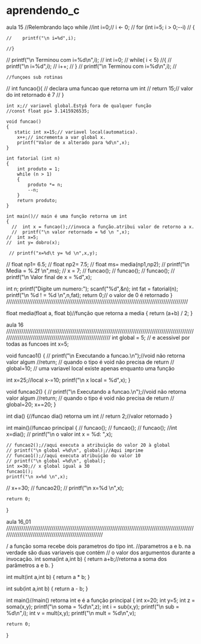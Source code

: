 # aprendendo_c
aula 15
//Relembrando laço while
    //int i=0;// i <- 0;
   // for (int i=5; i > 0;--i)
   // {

    //    printf("\n i=%d",i);

    //}
//    printf("\n Terminou com i=%d\n",i);
   // int i=0;
   // while( i < 5)
//{
    //    printf("\n i=%d",i);
    //    i++;
   // }
   // printf("\n Terminou com i=%d\n",i);
//


    //funçoes sub rotinas
   // int funcao(){ // declara uma funcao que retorna um int
  //  return 15;// valor do int retornado é 7
  //  }

    int x;// variavel global.Estyá fora de qualquer função
    //const float pi= 3.1415926535;

    void funcao()
    {
       static int x=15;// variavel local(automatica).
        x++;// incrementa a var global x.
        printf("Valor de x alterado para %d\n",x);
    }

    int fatorial (int n)
    {
        int produto = 1;
        while (n > 1)
        {
            produto *= n;
            --n;
        }
        return produto;
    }

    int main()// main é uma função retorna um int
    {
      //  int x = funcao();//invoca a função.atribui valor de retorno a x.
      //  printf("\n valor retornado = %d \n ",x);
    //  int x=5;
    //  int y= dobro(x);

     // printf("x=%d\t y= %d \n",x,y);



   //  float np1= 6.5;
    // float np2= 7.5;
    // float ms= media(np1,np2);
   //  printf("\n Media = %.2f \n",ms);
 //  x = 7;
  // funcao();
  // funcao();
  // funcao();
  // printf("\n Valor final de  x = %d",x);

   int n;
   printf("Digite um numero:");
   scanf("%d",&n);
   int fat = fatorial(n);
   printf("\n %d ! = %d \n",n,fat);
    return 0;// o valor de 0 é retornado
}
////////////////////////////////////////////////////////////////////////////////////////////////

float media(float a, float b)//função que retorna a media
   {
       return (a+b) / 2;
   }





































aula 16 //////////////////////////////////////////////////////////////////////////////////////////////////////////////////////////////////////////////////////////
int global = 5; // e acessivel por todas as funcoes
 int x=5;

 void funcao1()
 {
   //  printf("\n Executando a funcao.\n");//void não retorna valor algum
     //return; // quando o tipo é void não precisa de return
    // global=10;
    // uma variavel local existe apenas enquanto uma função

   int x=25;//local
    x-=10;
    printf("\n x local = %d",x);
 }

  void funcao2()
 {
   //  printf("\n Executando a funcao.\n");//void não retorna valor algum
     //return; // quando o tipo é void não precisa de return
    // global=20;
    x+=20;
 }

 int dia()
 {//funcao dia() retorna um int
 // return 2;//valor retornado
 }





int main()//funcao principal
{
   // funcao();
   // funcao();
   // funcao();
   //int x=dia();
  // printf("\n o valor int x = %d: ",x);


    // funcao2();//aqui executa a atribuição do valor 20 à global
    // printf("\n global =%d\n", global);//Aqui imprime
    // funcao1();//aqui executa atribuição do valor 10
    // printf("\n global =%d\n", global);
    int x=30;// x global igual a 30
    funcao1();
    printf("\n x=%d \n",x);
   // x+=30;
   // funcao2();
   // printf("\n x=%d \n",x);

    return 0;
}



aula 16_01   //////////////////////////////////////////////////////////////////////////////////////////////////////////////////////////////////////////////////////




/ a função soma recebe dois parametros do tipo int.
//parametros a e b. na verdade são duas variaveis que contém
// o valor dos argumentos durante a invocação.
int soma(int a,int b)
{
    return a+b;//retorna a soma dos parâmetros a e b.
}

int mult(int a,int b)
{
    return a * b;
}

int sub(int a,int b)
{
    return a - b;
}



int main()//main() retorna int e é a função principal
{
    int x=20;
    int y=5;
    int z = soma(x,y);
    printf("\n soma = %d\n",z);
    int i = sub(x,y);
    printf("\n sub = %d\n",i);
    int v = mult(x,y);
    printf("\n mult = %d\n",v);

    return 0;
}

